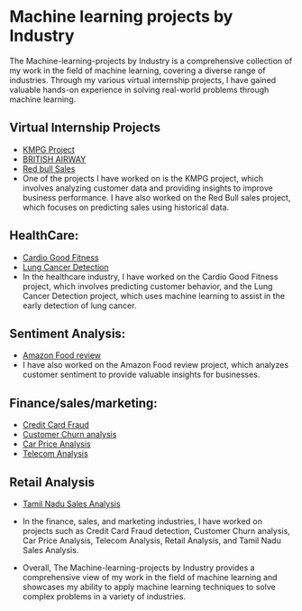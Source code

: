 # Machine learning projects by Industry
The Machine-learning-projects by Industry is a comprehensive collection of my work in the field of machine learning, covering a diverse range of industries. Through my various virtual internship projects, I have gained valuable hands-on experience in solving real-world problems through machine learning.

## Virtual Internship Projects
- [KMPG Project](https://github.com/siddiqueiqra/KPMG_virtual_internship)
- [BRITISH AIRWAY](https://github.com/siddiqueiqra/british_airway)
- [Red bull Sales](https://github.com/siddiqueiqra/redbull-on-premise-sales)
- One of the projects I have worked on is the KMPG project, which involves analyzing customer data and providing insights to improve business performance. I have also worked on the Red Bull sales project, which focuses on predicting sales using historical data.

## HealthCare:
- [Cardio Good Fitness](https://github.com/siddiqueiqra/CardioGoodFitnessDescriptive-Statistics)
- [Lung Cancer Detection](https://github.com/siddiqueiqra/LUNG-CANCER-PREDICTION/blob/main/lung%20cancer%20prediction.ipynb)
- In the healthcare industry, I have worked on the Cardio Good Fitness project, which involves predicting customer behavior, and the Lung Cancer Detection project, which uses machine learning to assist in the early detection of lung cancer.

## Sentiment Analysis:
- [Amazon Food review](https://github.com/siddiqueiqra/amazon-food-review)
- I have also worked on the Amazon Food review project, which analyzes customer sentiment to provide valuable insights for businesses.

## Finance/sales/marketing:
- [Credit Card Fraud](https://github.com/siddiqueiqra/Logistic-Regression)
- [Customer Churn analysis](https://github.com/siddiqueiqra/marketing-compaign)
- [Car Price Analysis](https://github.com/siddiqueiqra/CarPrice-LinearRegressionnn)
- [Telecom Analysis](https://github.com/siddiqueiqra/Telecom-Churn-Analysis)

## Retail Analysis
- [Tamil Nadu Sales Analysis](https://github.com/siddiqueiqra/sales_analysis)
- In the finance, sales, and marketing industries, I have worked on projects such as Credit Card Fraud detection, Customer Churn analysis, Car Price Analysis, Telecom Analysis, Retail Analysis, and Tamil Nadu Sales Analysis.
 
 - Overall, The Machine-learning-projects by Industry provides a comprehensive view of my work in the field of machine learning and showcases my ability to apply machine learning techniques to solve complex problems in a variety of industries.
